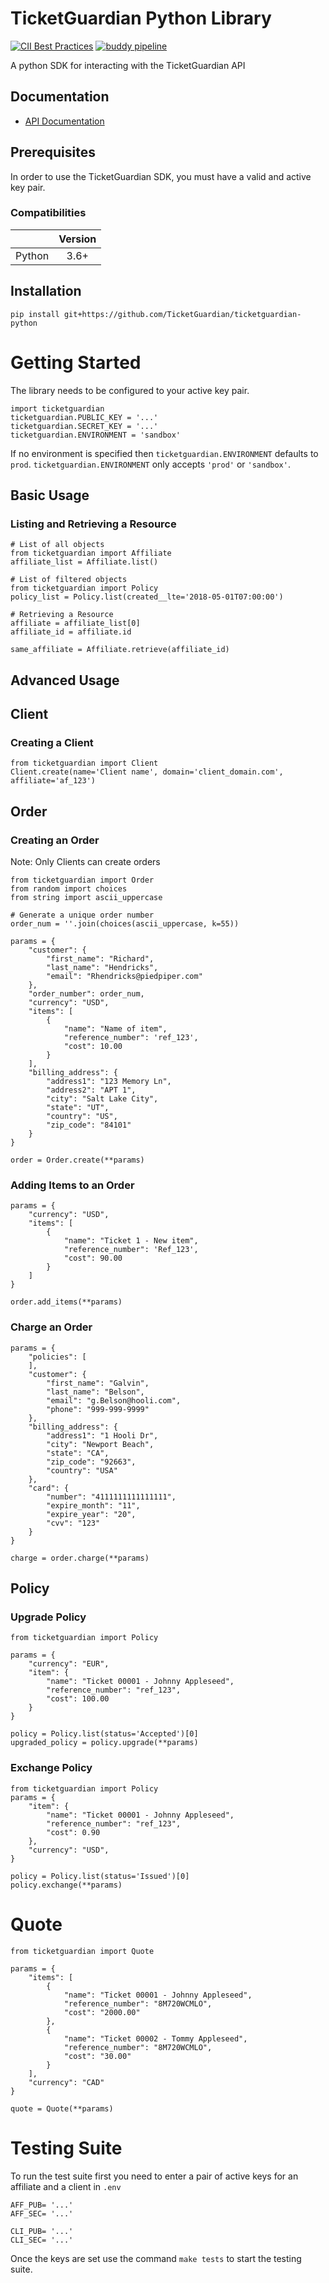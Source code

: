 # TicketGuardian Python Library
[![CII Best Practices](https://bestpractices.coreinfrastructure.org/projects/2458/badge)](https://bestpractices.coreinfrastructure.org/projects/2458)
[![buddy pipeline](https://app.buddy.works/ticketguardian/ticketguardian-sdk/pipelines/pipeline/154249/badge.svg?token=a8d6086f0206fad0d2d5b576dd757c1d420553cdd3246f819b85fe21a1474c44 "buddy pipeline")](https://app.buddy.works/ticketguardian/ticketguardian-sdk/pipelines/pipeline/154249)

A python SDK for interacting with the TicketGuardian API

## Documentation
* [API Documentation](https://docs.ticketguardian.net/)

## Prerequisites

In order to use the TicketGuardian SDK, you must have a valid and active key pair.

### Compatibilities
|              | Version       |
|:------------:|:-------------:|
| Python       |  3.6+         |

## Installation

```
pip install git+https://github.com/TicketGuardian/ticketguardian-python
```


# Getting Started

The library needs to be configured to your active key pair.
```
import ticketguardian
ticketguardian.PUBLIC_KEY = '...'
ticketguardian.SECRET_KEY = '...'
ticketguardian.ENVIRONMENT = 'sandbox'
```

If no environment is specified then `ticketguardian.ENVIRONMENT` defaults to `prod`.
`ticketguardian.ENVIRONMENT` only accepts `'prod'` or `'sandbox'`.

## Basic Usage

### Listing and Retrieving a Resource
```
# List of all objects
from ticketguardian import Affiliate
affiliate_list = Affiliate.list()

# List of filtered objects
from ticketguardian import Policy
policy_list = Policy.list(created__lte='2018-05-01T07:00:00')

# Retrieving a Resource
affiliate = affiliate_list[0]
affiliate_id = affiliate.id

same_affiliate = Affiliate.retrieve(affiliate_id)
```

## Advanced Usage

## Client
### Creating a Client
```
from ticketguardian import Client
Client.create(name='Client name', domain='client_domain.com', affiliate='af_123')
```

## Order
### Creating an Order
Note: Only Clients can create orders
```
from ticketguardian import Order
from random import choices
from string import ascii_uppercase

# Generate a unique order number
order_num = ''.join(choices(ascii_uppercase, k=55))

params = {
    "customer": {
        "first_name": "Richard",
        "last_name": "Hendricks",
        "email": "Rhendricks@piedpiper.com"
    },
    "order_number": order_num,
    "currency": "USD",
    "items": [
        {
            "name": "Name of item",
            "reference_number": 'ref_123',
            "cost": 10.00
        }
    ],
    "billing_address": {
        "address1": "123 Memory Ln",
        "address2": "APT 1",
        "city": "Salt Lake City",
        "state": "UT",
        "country": "US",
        "zip_code": "84101"
    }
}

order = Order.create(**params)
```
### Adding Items to an Order
```
params = {
    "currency": "USD",
    "items": [
        {
            "name": "Ticket 1 - New item",
            "reference_number": 'Ref_123',
            "cost": 90.00
        }
    ]
}

order.add_items(**params)
```
### Charge an Order
```
params = {
    "policies": [
    ],
    "customer": {
        "first_name": "Galvin",
        "last_name": "Belson",
        "email": "g.Belson@hooli.com",
        "phone": "999-999-9999"
    },
    "billing_address": {
        "address1": "1 Hooli Dr",
        "city": "Newport Beach",
        "state": "CA",
        "zip_code": "92663",
        "country": "USA"
    },
    "card": {
        "number": "4111111111111111",
        "expire_month": "11",
        "expire_year": "20",
        "cvv": "123"
    }
}

charge = order.charge(**params)
```


## Policy
### Upgrade Policy
```
from ticketguardian import Policy

params = {
    "currency": "EUR",
    "item": {
        "name": "Ticket 00001 - Johnny Appleseed",
        "reference_number": "ref_123",
        "cost": 100.00
    }
}

policy = Policy.list(status='Accepted')[0]
upgraded_policy = policy.upgrade(**params)
```

### Exchange Policy
```
from ticketguardian import Policy
params = {
    "item": {
        "name": "Ticket 00001 - Johnny Appleseed",
        "reference_number": "ref_123",
        "cost": 0.90
    },
    "currency": "USD",
}

policy = Policy.list(status='Issued')[0]
policy.exchange(**params)
```

# Quote
```
from ticketguardian import Quote

params = {
    "items": [
        {
            "name": "Ticket 00001 - Johnny Appleseed",
            "reference_number": "8M720WCMLO",
            "cost": "2000.00"
        },
        {
            "name": "Ticket 00002 - Tommy Appleseed",
            "reference_number": "8M720WCMLO",
            "cost": "30.00"
        }
    ],
    "currency": "CAD"
}

quote = Quote(**params)
```

# Testing Suite
To run the test suite first you need to enter a pair of active keys for an affiliate and a client in `.env`
```
AFF_PUB= '...'
AFF_SEC= '...'

CLI_PUB= '...'
CLI_SEC= '...'
```

Once the keys are set use the command `make tests` to start the testing suite.
